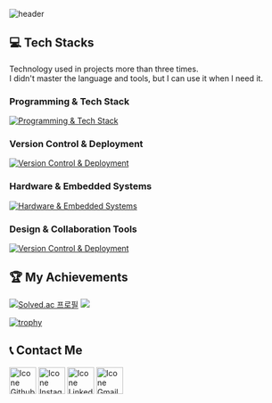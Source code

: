 <!-- kgh2005's ReadMe -->
![header](https://capsule-render.vercel.app/api?type=waving&color=gradient&height=170&section=header&text=KimGeunHyeong&fontSize=60&animation=fadeIn&fontAlignY=38&desc=Robotics&descAlignY=68&descAlign=72.8)

## 💻 Tech Stacks
Technology used in projects more than three times.<br/>
I didn't master the language and tools, but I can use it when I need it.

### Programming & Tech Stack
[![Programming & Tech Stack](https://skillicons.dev/icons?i=c,cpp,cs,js,py,html,css,visualstudio,vscode,idea,pycharm,qt&perline=9&theme=light)](https://skillicons.dev)

### Version Control & Deployment
[![Version Control & Deployment](https://skillicons.dev/icons?i=git,github,netlify,ubuntu&perline=10&theme=light)](https://skillicons.dev)

### Hardware & Embedded Systems
[![Hardware & Embedded Systems](https://skillicons.dev/icons?i=arduino,raspberrypi&perline=12&theme=light)](https://skillicons.dev)


### Design & Collaboration Tools
[![Version Control & Deployment](https://skillicons.dev/icons?i=figma,obsidian,notion,replit&perline=10&theme=light)](https://skillicons.dev)

## 🏆 My Achievements
[![Solved.ac 프로필](http://mazassumnida.wtf/api/v2/generate_badge?boj=nanolist)](https://solved.ac/nanolist)
<a href="https://opgc.me/#/users/kinesis19" target="_blank"><img src="https://api.opgc.me/githubs/users/kinesis19/tag/?theme=prism" /></a>

[![trophy](https://github-profile-trophy.vercel.app/?username=kinesis19&row=1&column=10&theme=monokai)](https://github.com/ryo-ma/github-profile-trophy)


## 📞 Contact Me
[<img height="48px" width="48px" alt="Icone Github" src="https://skillicons.dev/icons?i=github&theme=light"/>](https://github.com/kinesis19)
[<img height="48px" width="48px" alt="Icone Instagram" src="https://skillicons.dev/icons?i=instagram&theme=light"/>](https://www.instagram.com/creator_kinesis/)
[<img height="48px" width="48px" alt="Icone Linkedin" src="https://skillicons.dev/icons?i=linkedin&theme=light"/>](https://www.linkedin.com/in/kinesis19/)
[<img height="48px" width="48px" alt="Icone Gmail" src="https://skillicons.dev/icons?i=discord&theme=light"/>](https://github.com/kinesis19/kinesis19/tree/main/Docs/Discord_Add)
